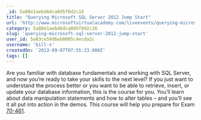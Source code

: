 ```yaml
---
_id: 5a88e1aebd6dca0d5f0d2c16
title: "Querying Microsoft SQL Server 2012 Jump Start"
url: 'http://www.microsoftvirtualacademy.com/liveevents/querying-microsoft-sql-server-2012-jump-start#fbid=RfHc7HWJo2b'
category: 5a88e1aebd6dca0d5f0d2c16
slug: 'querying-microsoft-sql-server-2012-jump-start'
user_id: 5a83ce59d6eb0005c4ecda2c
username: 'bill-s'
createdOn: '2013-09-07T07:55:23.000Z'
tags: []
---
```


Are you familiar with database fundamentals and working with SQL Server, and now you’re ready to take your skills to the next level? If you just want to understand the process better or you want to be able to retrieve, insert, or update your database information, this is the course for you. You’ll learn about data manipulation statements and how to alter tables – and you’ll see it all put into action in the demos. This course will help you prepare for Exam <a href="http://www.microsoft.com/learning/en-us/exam-70-461.aspx">70-461</a>.
